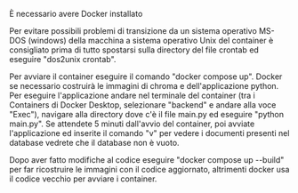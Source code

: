 È necessario avere Docker installato

Per evitare possibili problemi di transizione da un sistema operativo MS-DOS (windows) della macchina a sistema operativo Unix del container è consigliato prima di tutto spostarsi sulla directory del file crontab ed eseguire "dos2unix crontab".

Per avviare il container eseguire il comando "docker compose up".
Docker se necessario costruirà le immagini di chroma e dell'applicazione python.
Per eseguire l'applicazione andare nel terminale del container (tra i Containers di Docker Desktop, selezionare "backend" e andare alla voce "Exec"), navigare alla directory dove c'è il file main.py ed eseguire "python main.py".
Se attendete 5 minuti dall'avvio del container, poi avviate l'applicazione ed inserite il comando "v" per vedere i documenti presenti nel database vedrete che il database non è vuoto.

Dopo aver fatto modifiche al codice eseguire "docker compose up --build" per far ricostruire le immagini con il codice aggiornato, altrimenti docker usa il codice vecchio per avviare i container.
